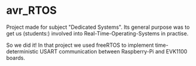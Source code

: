 # avr_RTOS
Project made for subject "Dedicated Systems". Its general purpose was to get us (students:) involved into Real-Time-Operating-Systems in practise.

So we did it! In that project we used freeRTOS to implement time-deterministic USART communication between Raspberry-Pi and EVK1100 boards.
